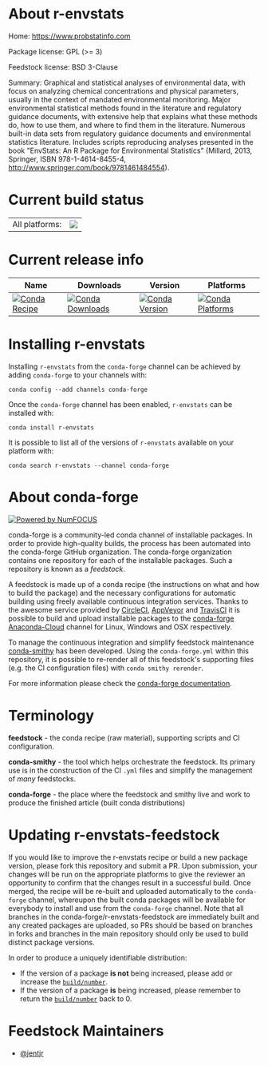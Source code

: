 About r-envstats
================

Home: https://www.probstatinfo.com

Package license: GPL (>= 3)

Feedstock license: BSD 3-Clause

Summary: Graphical and statistical analyses of environmental data, with  focus on analyzing chemical concentrations and physical parameters, usually in  the context of mandated environmental monitoring.  Major environmental  statistical methods found in the literature and regulatory guidance documents,  with extensive help that explains what these methods do, how to use them,  and where to find them in the literature.  Numerous built-in data sets from  regulatory guidance documents and environmental statistics literature.  Includes  scripts reproducing analyses presented in the book "EnvStats: An R Package for Environmental Statistics" (Millard, 2013, Springer, ISBN 978-1-4614-8455-4, <http://www.springer.com/book/9781461484554>).




Current build status
====================


<table><tr><td>All platforms:</td>
    <td>
      <a href="https://dev.azure.com/conda-forge/feedstock-builds/_build/latest?definitionId=5736&branchName=master">
        <img src="https://dev.azure.com/conda-forge/feedstock-builds/_apis/build/status/r-envstats-feedstock?branchName=master">
      </a>
    </td>
  </tr>
</table>

Current release info
====================

| Name | Downloads | Version | Platforms |
| --- | --- | --- | --- |
| [![Conda Recipe](https://img.shields.io/badge/recipe-r--envstats-green.svg)](https://anaconda.org/conda-forge/r-envstats) | [![Conda Downloads](https://img.shields.io/conda/dn/conda-forge/r-envstats.svg)](https://anaconda.org/conda-forge/r-envstats) | [![Conda Version](https://img.shields.io/conda/vn/conda-forge/r-envstats.svg)](https://anaconda.org/conda-forge/r-envstats) | [![Conda Platforms](https://img.shields.io/conda/pn/conda-forge/r-envstats.svg)](https://anaconda.org/conda-forge/r-envstats) |

Installing r-envstats
=====================

Installing `r-envstats` from the `conda-forge` channel can be achieved by adding `conda-forge` to your channels with:

```
conda config --add channels conda-forge
```

Once the `conda-forge` channel has been enabled, `r-envstats` can be installed with:

```
conda install r-envstats
```

It is possible to list all of the versions of `r-envstats` available on your platform with:

```
conda search r-envstats --channel conda-forge
```


About conda-forge
=================

[![Powered by NumFOCUS](https://img.shields.io/badge/powered%20by-NumFOCUS-orange.svg?style=flat&colorA=E1523D&colorB=007D8A)](http://numfocus.org)

conda-forge is a community-led conda channel of installable packages.
In order to provide high-quality builds, the process has been automated into the
conda-forge GitHub organization. The conda-forge organization contains one repository
for each of the installable packages. Such a repository is known as a *feedstock*.

A feedstock is made up of a conda recipe (the instructions on what and how to build
the package) and the necessary configurations for automatic building using freely
available continuous integration services. Thanks to the awesome service provided by
[CircleCI](https://circleci.com/), [AppVeyor](https://www.appveyor.com/)
and [TravisCI](https://travis-ci.org/) it is possible to build and upload installable
packages to the [conda-forge](https://anaconda.org/conda-forge)
[Anaconda-Cloud](https://anaconda.org/) channel for Linux, Windows and OSX respectively.

To manage the continuous integration and simplify feedstock maintenance
[conda-smithy](https://github.com/conda-forge/conda-smithy) has been developed.
Using the ``conda-forge.yml`` within this repository, it is possible to re-render all of
this feedstock's supporting files (e.g. the CI configuration files) with ``conda smithy rerender``.

For more information please check the [conda-forge documentation](https://conda-forge.org/docs/).

Terminology
===========

**feedstock** - the conda recipe (raw material), supporting scripts and CI configuration.

**conda-smithy** - the tool which helps orchestrate the feedstock.
                   Its primary use is in the construction of the CI ``.yml`` files
                   and simplify the management of *many* feedstocks.

**conda-forge** - the place where the feedstock and smithy live and work to
                  produce the finished article (built conda distributions)


Updating r-envstats-feedstock
=============================

If you would like to improve the r-envstats recipe or build a new
package version, please fork this repository and submit a PR. Upon submission,
your changes will be run on the appropriate platforms to give the reviewer an
opportunity to confirm that the changes result in a successful build. Once
merged, the recipe will be re-built and uploaded automatically to the
`conda-forge` channel, whereupon the built conda packages will be available for
everybody to install and use from the `conda-forge` channel.
Note that all branches in the conda-forge/r-envstats-feedstock are
immediately built and any created packages are uploaded, so PRs should be based
on branches in forks and branches in the main repository should only be used to
build distinct package versions.

In order to produce a uniquely identifiable distribution:
 * If the version of a package **is not** being increased, please add or increase
   the [``build/number``](https://conda.io/docs/user-guide/tasks/build-packages/define-metadata.html#build-number-and-string).
 * If the version of a package **is** being increased, please remember to return
   the [``build/number``](https://conda.io/docs/user-guide/tasks/build-packages/define-metadata.html#build-number-and-string)
   back to 0.

Feedstock Maintainers
=====================

* [@jentjr](https://github.com/jentjr/)


